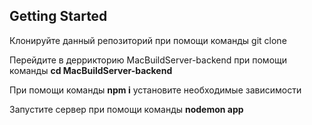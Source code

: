 ## Getting Started

Клонируйте данный репозиторий при помощи команды git clone

Перейдите в деррикторию MacBuildServer-backend при помощи команды **cd MacBuildServer-backend**

При помощи команды **npm i** установите необходимые зависимости

Запустите сервер при помощи команды **nodemon app**
